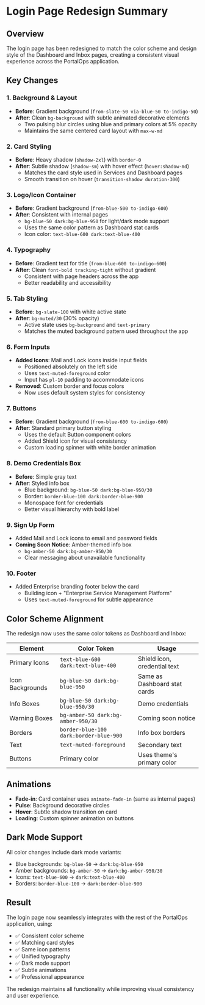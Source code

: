 # Login Page Redesign Summary

## Overview
The login page has been redesigned to match the color scheme and design style of the Dashboard and Inbox pages, creating a consistent visual experience across the PortalOps application.

## Key Changes

### 1. **Background & Layout**
- **Before**: Gradient background (`from-slate-50 via-blue-50 to-indigo-50`)
- **After**: Clean `bg-background` with subtle animated decorative elements
  - Two pulsing blur circles using blue and primary colors at 5% opacity
  - Maintains the same centered card layout with `max-w-md`

### 2. **Card Styling**
- **Before**: Heavy shadow (`shadow-2xl`) with `border-0`
- **After**: Subtle shadow (`shadow-sm`) with hover effect (`hover:shadow-md`)
  - Matches the card style used in Services and Dashboard pages
  - Smooth transition on hover (`transition-shadow duration-300`)

### 3. **Logo/Icon Container**
- **Before**: Gradient background (`from-blue-500 to-indigo-600`)
- **After**: Consistent with internal pages
  - `bg-blue-50 dark:bg-blue-950` for light/dark mode support
  - Uses the same color pattern as Dashboard stat cards
  - Icon color: `text-blue-600 dark:text-blue-400`

### 4. **Typography**
- **Before**: Gradient text for title (`from-blue-600 to-indigo-600`)
- **After**: Clean `font-bold tracking-tight` without gradient
  - Consistent with page headers across the app
  - Better readability and accessibility

### 5. **Tab Styling**
- **Before**: `bg-slate-100` with white active state
- **After**: `bg-muted/30` (30% opacity)
  - Active state uses `bg-background` and `text-primary`
  - Matches the muted background pattern used throughout the app

### 6. **Form Inputs**
- **Added Icons**: Mail and Lock icons inside input fields
  - Positioned absolutely on the left side
  - Uses `text-muted-foreground` color
  - Input has `pl-10` padding to accommodate icons
- **Removed**: Custom border and focus colors
  - Now uses default system styles for consistency

### 7. **Buttons**
- **Before**: Gradient background (`from-blue-600 to-indigo-600`)
- **After**: Standard primary button styling
  - Uses the default Button component colors
  - Added Shield icon for visual consistency
  - Custom loading spinner with white border animation

### 8. **Demo Credentials Box**
- **Before**: Simple gray text
- **After**: Styled info box
  - Blue background: `bg-blue-50 dark:bg-blue-950/30`
  - Border: `border-blue-100 dark:border-blue-900`
  - Monospace font for credentials
  - Better visual hierarchy with bold label

### 9. **Sign Up Form**
- Added Mail and Lock icons to email and password fields
- **Coming Soon Notice**: Amber-themed info box
  - `bg-amber-50 dark:bg-amber-950/30`
  - Clear messaging about unavailable functionality

### 10. **Footer**
- Added Enterprise branding footer below the card
  - Building icon + "Enterprise Service Management Platform"
  - Uses `text-muted-foreground` for subtle appearance

## Color Scheme Alignment

The redesign now uses the same color tokens as Dashboard and Inbox:

| Element | Color Token | Usage |
|---------|-------------|-------|
| Primary Icons | `text-blue-600 dark:text-blue-400` | Shield icon, credential text |
| Icon Backgrounds | `bg-blue-50 dark:bg-blue-950` | Same as Dashboard stat cards |
| Info Boxes | `bg-blue-50 dark:bg-blue-950/30` | Demo credentials |
| Warning Boxes | `bg-amber-50 dark:bg-amber-950/30` | Coming soon notice |
| Borders | `border-blue-100 dark:border-blue-900` | Info box borders |
| Text | `text-muted-foreground` | Secondary text |
| Buttons | Primary color | Uses theme's primary color |

## Animations

- **Fade-in**: Card container uses `animate-fade-in` (same as internal pages)
- **Pulse**: Background decorative circles
- **Hover**: Subtle shadow transition on card
- **Loading**: Custom spinner animation on buttons

## Dark Mode Support

All color changes include dark mode variants:
- Blue backgrounds: `bg-blue-50` → `dark:bg-blue-950`
- Amber backgrounds: `bg-amber-50` → `dark:bg-amber-950/30`
- Icons: `text-blue-600` → `dark:text-blue-400`
- Borders: `border-blue-100` → `dark:border-blue-900`

## Result

The login page now seamlessly integrates with the rest of the PortalOps application, using:
- ✅ Consistent color scheme
- ✅ Matching card styles
- ✅ Same icon patterns
- ✅ Unified typography
- ✅ Dark mode support
- ✅ Subtle animations
- ✅ Professional appearance

The redesign maintains all functionality while improving visual consistency and user experience.



